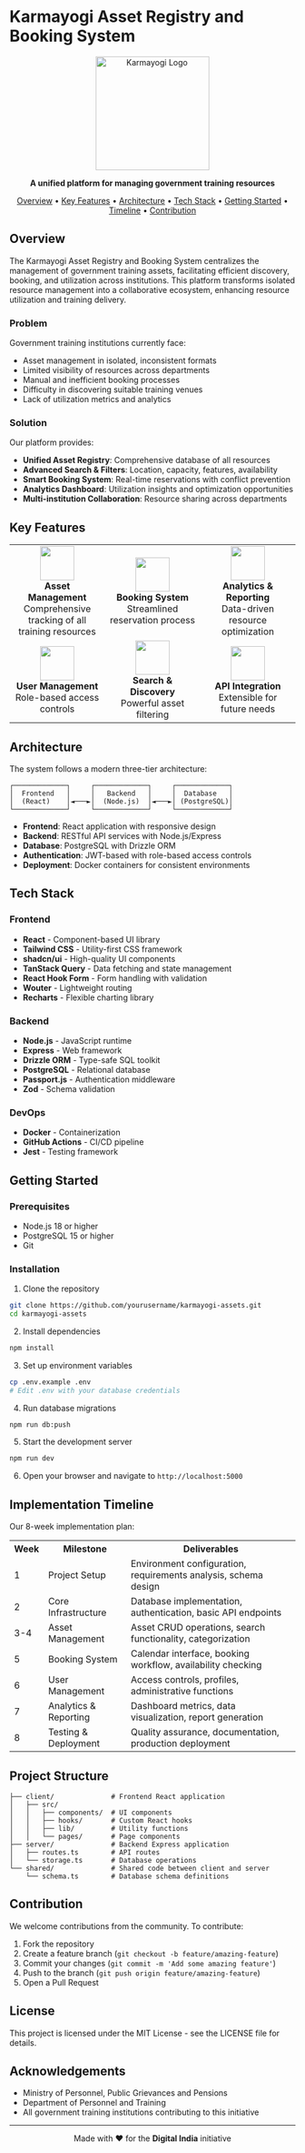 # Karmayogi Asset Registry and Booking System

<p align="center">
  <img src="https://assets.doptimize.com/images/Karmyogi-assets-logo.png" alt="Karmayogi Logo" width="200"/>
</p>

<p align="center">
  <b>A unified platform for managing government training resources</b>
</p>

<p align="center">
  <a href="#overview">Overview</a> •
  <a href="#key-features">Key Features</a> •
  <a href="#architecture">Architecture</a> •
  <a href="#tech-stack">Tech Stack</a> •
  <a href="#getting-started">Getting Started</a> •
  <a href="#implementation-timeline">Timeline</a> •
  <a href="#contribution">Contribution</a>
</p>

## Overview

The Karmayogi Asset Registry and Booking System centralizes the management of government training assets, facilitating efficient discovery, booking, and utilization across institutions. This platform transforms isolated resource management into a collaborative ecosystem, enhancing resource utilization and training delivery.

### Problem

Government training institutions currently face:
- Asset management in isolated, inconsistent formats
- Limited visibility of resources across departments
- Manual and inefficient booking processes
- Difficulty in discovering suitable training venues
- Lack of utilization metrics and analytics

### Solution

Our platform provides:
- **Unified Asset Registry**: Comprehensive database of all resources
- **Advanced Search & Filters**: Location, capacity, features, availability
- **Smart Booking System**: Real-time reservations with conflict prevention
- **Analytics Dashboard**: Utilization insights and optimization opportunities
- **Multi-institution Collaboration**: Resource sharing across departments

## Key Features

<div align="center">
  <table>
    <tr>
      <td align="center" width="33%">
        <img src="https://assets.doptimize.com/images/asset-management-icon.svg" width="60" height="60"/><br/>
        <b>Asset Management</b><br/>
        Comprehensive tracking of all training resources
      </td>
      <td align="center" width="33%">
        <img src="https://assets.doptimize.com/images/booking-system-icon.svg" width="60" height="60"/><br/>
        <b>Booking System</b><br/>
        Streamlined reservation process
      </td>
      <td align="center" width="33%">
        <img src="https://assets.doptimize.com/images/analytics-icon.svg" width="60" height="60"/><br/>
        <b>Analytics & Reporting</b><br/>
        Data-driven resource optimization
      </td>
    </tr>
    <tr>
      <td align="center">
        <img src="https://assets.doptimize.com/images/user-management-icon.svg" width="60" height="60"/><br/>
        <b>User Management</b><br/>
        Role-based access controls
      </td>
      <td align="center">
        <img src="https://assets.doptimize.com/images/search-discovery-icon.svg" width="60" height="60"/><br/>
        <b>Search & Discovery</b><br/>
        Powerful asset filtering
      </td>
      <td align="center">
        <img src="https://assets.doptimize.com/images/api-integration-icon.svg" width="60" height="60"/><br/>
        <b>API Integration</b><br/>
        Extensible for future needs
      </td>
    </tr>
  </table>
</div>

## Architecture

The system follows a modern three-tier architecture:

```
┌─────────────┐     ┌─────────────┐     ┌─────────────┐
│  Frontend   │     │   Backend   │     │  Database   │
│  (React)    │◄───►│  (Node.js)  │◄───►│ (PostgreSQL)│
└─────────────┘     └─────────────┘     └─────────────┘
```

- **Frontend**: React application with responsive design
- **Backend**: RESTful API services with Node.js/Express
- **Database**: PostgreSQL with Drizzle ORM
- **Authentication**: JWT-based with role-based access controls
- **Deployment**: Docker containers for consistent environments

## Tech Stack

### Frontend
- **React** - Component-based UI library
- **Tailwind CSS** - Utility-first CSS framework
- **shadcn/ui** - High-quality UI components
- **TanStack Query** - Data fetching and state management
- **React Hook Form** - Form handling with validation
- **Wouter** - Lightweight routing
- **Recharts** - Flexible charting library

### Backend
- **Node.js** - JavaScript runtime
- **Express** - Web framework
- **Drizzle ORM** - Type-safe SQL toolkit
- **PostgreSQL** - Relational database
- **Passport.js** - Authentication middleware
- **Zod** - Schema validation

### DevOps
- **Docker** - Containerization
- **GitHub Actions** - CI/CD pipeline
- **Jest** - Testing framework

## Getting Started

### Prerequisites
- Node.js 18 or higher
- PostgreSQL 15 or higher
- Git

### Installation

1. Clone the repository
```bash
git clone https://github.com/yourusername/karmayogi-assets.git
cd karmayogi-assets
```

2. Install dependencies
```bash
npm install
```

3. Set up environment variables
```bash
cp .env.example .env
# Edit .env with your database credentials
```

4. Run database migrations
```bash
npm run db:push
```

5. Start the development server
```bash
npm run dev
```

6. Open your browser and navigate to `http://localhost:5000`

## Implementation Timeline

Our 8-week implementation plan:

<table>
  <tr>
    <th>Week</th>
    <th>Milestone</th>
    <th>Deliverables</th>
  </tr>
  <tr>
    <td>1</td>
    <td>Project Setup</td>
    <td>Environment configuration, requirements analysis, schema design</td>
  </tr>
  <tr>
    <td>2</td>
    <td>Core Infrastructure</td>
    <td>Database implementation, authentication, basic API endpoints</td>
  </tr>
  <tr>
    <td>3-4</td>
    <td>Asset Management</td>
    <td>Asset CRUD operations, search functionality, categorization</td>
  </tr>
  <tr>
    <td>5</td>
    <td>Booking System</td>
    <td>Calendar interface, booking workflow, availability checking</td>
  </tr>
  <tr>
    <td>6</td>
    <td>User Management</td>
    <td>Access controls, profiles, administrative functions</td>
  </tr>
  <tr>
    <td>7</td>
    <td>Analytics & Reporting</td>
    <td>Dashboard metrics, data visualization, report generation</td>
  </tr>
  <tr>
    <td>8</td>
    <td>Testing & Deployment</td>
    <td>Quality assurance, documentation, production deployment</td>
  </tr>
</table>

## Project Structure

```
├── client/              # Frontend React application
│   ├── src/
│   │   ├── components/  # UI components
│   │   ├── hooks/       # Custom React hooks
│   │   ├── lib/         # Utility functions
│   │   └── pages/       # Page components
├── server/              # Backend Express application
│   ├── routes.ts        # API routes
│   └── storage.ts       # Database operations
└── shared/              # Shared code between client and server
    └── schema.ts        # Database schema definitions
```

## Contribution

We welcome contributions from the community. To contribute:

1. Fork the repository
2. Create a feature branch (`git checkout -b feature/amazing-feature`)
3. Commit your changes (`git commit -m 'Add some amazing feature'`)
4. Push to the branch (`git push origin feature/amazing-feature`)
5. Open a Pull Request

## License

This project is licensed under the MIT License - see the LICENSE file for details.

## Acknowledgements

- Ministry of Personnel, Public Grievances and Pensions
- Department of Personnel and Training
- All government training institutions contributing to this initiative

---

<p align="center">
  Made with ❤️ for the <b>Digital India</b> initiative
</p>
